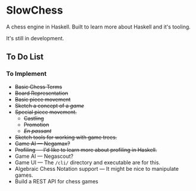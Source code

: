 SlowChess
=========

A chess engine in Haskell. Built to learn more about Haskell and it's tooling.

It's still in development.

To Do List
----------

### To Implement

* ~~Basic Chess Terms~~
* ~~Board Representation~~
* ~~Basic piece movement~~
* ~~Sketch a concept of a *game*~~
* ~~Special piece movement.~~
    * ~~Castling~~
    * ~~Promotion~~
    * ~~*En passant*~~
* ~~Sketch tools for working with game trees.~~
* ~~Game AI — Negamax?~~
* ~~Profiling — I'd like to learn more about profiling in Haskell.~~
* Game AI — Negascout?
* Game UI — The `/cli/` directory and executable are for this.
* Algebraic Chess Notation support — It might be nice to manipulate games.
* Build a REST API for chess games
